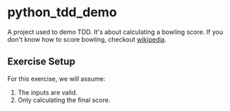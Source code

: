 # python_tdd_demo

A project used to demo TDD. It's about calculating a bowling score. If you don't know how to score bowling,
checkout [wikipedia](https://en.wikipedia.org/wiki/Ten-pin_bowling#Traditional_scoring).

## Exercise Setup
For this exercise, we will assume:
1. The inputs are valid.
2. Only calculating the final score.

